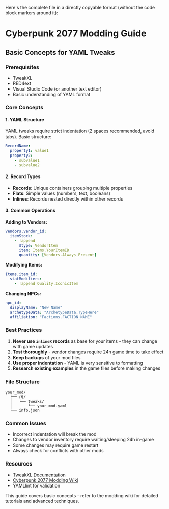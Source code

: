 Here's the complete file in a directly copyable format (without the code block markers around it):

# Cyberpunk 2077 Modding Guide
## Basic Concepts for YAML Tweaks

### Prerequisites
- TweakXL
- RED4ext 
- Visual Studio Code (or another text editor)
- Basic understanding of YAML format

### Core Concepts

#### 1. YAML Structure
YAML tweaks require strict indentation (2 spaces recommended, avoid tabs). Basic structure:

```yaml
RecordName:
  property1: value1
  property2: 
    - subvalue1
    - subvalue2
```

#### 2. Record Types
- **Records**: Unique containers grouping multiple properties
- **Flats**: Simple values (numbers, text, booleans)
- **Inlines**: Records nested directly within other records

#### 3. Common Operations

**Adding to Vendors:**
```yaml
Vendors.vendor_id:
  itemStock:
    - !append
      $type: VendorItem
      item: Items.YourItemID
      quantity: [Vendors.Always_Present]
```

**Modifying Items:**
```yaml
Items.item_id:
  statModifiers:
    - !append Quality.IconicItem
```

**Changing NPCs:**
```yaml
npc_id:
  displayName: "New Name"
  archetypeData: "ArchetypeData.TypeHere"
  affiliation: "Factions.FACTION_NAME"
```

### Best Practices

1. **Never use `inlineX` records** as base for your items - they can change with game updates
2. **Test thoroughly** - vendor changes require 24h game time to take effect
3. **Keep backups** of your mod files
4. **Use proper indentation** - YAML is very sensitive to formatting
5. **Research existing examples** in the game files before making changes

### File Structure
```
your_mod/
  ├── r6/
  │   └── tweaks/
  │       └── your_mod.yaml
  └── info.json
```

### Common Issues
- Incorrect indentation will break the mod
- Changes to vendor inventory require waiting/sleeping 24h in-game
- Some changes may require game restart
- Always check for conflicts with other mods

### Resources
- [TweakXL Documentation](https://github.com/psiberx/cp2077-tweak-xl)
- [Cyberpunk 2077 Modding Wiki](https://wiki.redmodding.org/)
- YAMLlint for validation

This guide covers basic concepts - refer to the modding wiki for detailed tutorials and advanced techniques.
